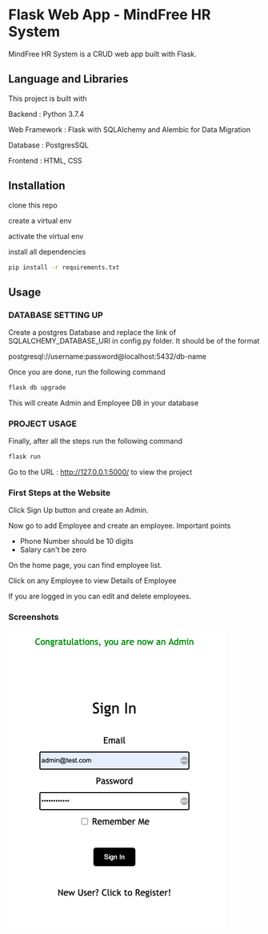 # Flask Web App - MindFree HR System

MindFree HR System is a CRUD web app built with Flask.

## Language and Libraries

This project is built with

Backend : Python 3.7.4

Web Framework : Flask with SQLAlchemy and Alembic for Data Migration

Database : PostgresSQL

Frontend : HTML, CSS

## Installation

clone this repo

create a virtual env

activate the virtual env

install all dependencies

```bash
pip install -r requirements.txt
```

## Usage

### DATABASE SETTING UP

Create a postgres Database and replace the link of SQLALCHEMY_DATABASE_URI in config.py folder. It should be of the format

postgresql://username:password@localhost:5432/db-name

Once you are done, run the following command

```bash
flask db upgrade
```

This will create Admin and Employee DB in your database

### PROJECT USAGE

Finally, after all the steps run the following command

```bash
flask run
```

Go to the URL : http://127.0.0.1:5000/ to view the project

### First Steps at the Website

Click Sign Up button and create an Admin.

Now go to add Employee and create an employee. Important points

- Phone Number should be 10 digits
- Salary can't be zero

On the home page, you can find employee list.

Click on any Employee to view Details of Employee

If you are logged in you can edit and delete employees.

### Screenshots

![SignIn Page](screenshots/sign_in_page.png?raw=true "Sign In Page")
